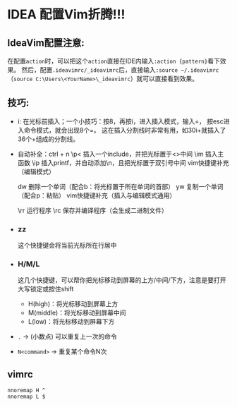 # IDEA 配置Vim折腾!!!

## IdeaVim配置注意:

在配置`action`时，可以把这个`action`直接在IDE内输入`:action {pattern}`看下效果。
 然后，配置`.ideavimrc/_ideavimrc`后，直接输入`:source ~/.ideavimrc`（`source C:\Users\<YourName>\_ideavimrc`）就可以直接看到效果。



## 技巧:

* i: 在光标前插入；一个小技巧：按8，再按i，进入插入模式，输入=， 按esc进入命令模式，就会出现8个=。 这在插入分割线时非常有用，如30i+<esc>就插入了36个+组成的分割线。

* 自动补全：ctrl + n
  \p<  插入一个include，并把光标置于<>中间
  \im  插入主函数
  \ip  插入printf，并自动添加\n，且把光标置于双引号中间
  vim快捷键补充（编辑模式）

  dw  删除一个单词（配合b：将光标置于所在单词的首部）
  yw  复制一个单词（配合p：粘贴）
  vim快捷键补充（插入与编辑模式通用）

  \rr  运行程序
  \rc  保存并编译程序（会生成二进制文件）

* ### zz

  这个快捷键会将当前光标所在行居中

* ### H/M/L

  这几个快捷键，可以帮你把光标移动到屏幕的上方/中间/下方，注意是要打开大写锁定或按住shift

  - H(high)：将光标移动到屏幕上方
  - M(middle)：将光标移动到屏幕中间
  - L(low)：将光标移动到屏幕下方

* `.` → (小数点) 可以重复上一次的命令
* `N<command>` → 重复某个命令N次



  

## vimrc

```vim
nnoremap H ^
nnoremap L $
```

